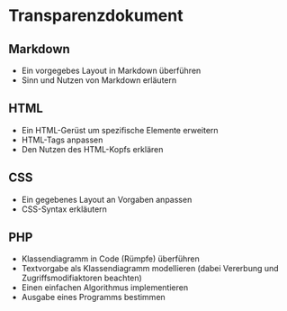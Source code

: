 # Transparenzdokument

## Markdown

* Ein vorgegebes Layout in Markdown überführen
* Sinn und Nutzen von Markdown erläutern

## HTML

* Ein HTML-Gerüst um spezifische Elemente erweitern
* HTML-Tags anpassen
* Den Nutzen des HTML-Kopfs erklären

## CSS

* Ein gegebenes Layout an Vorgaben anpassen
* CSS-Syntax erkläutern

## PHP

* Klassendiagramm in Code (Rümpfe) überführen
* Textvorgabe als Klassendiagramm modellieren (dabei Vererbung und Zugriffsmodifiaktoren beachten)
* Einen einfachen Algorithmus implementieren
* Ausgabe eines Programms bestimmen
